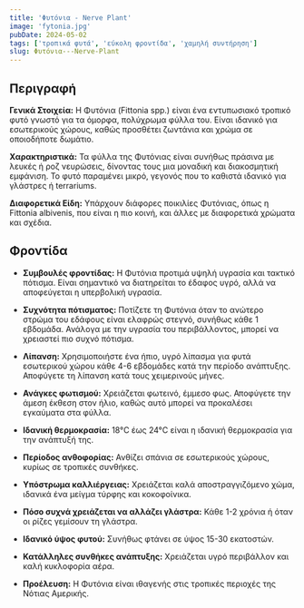 ```yaml
---
title: 'Φυτόνια - Nerve Plant'
image: 'fytonia.jpg'
pubDate: 2024-05-02
tags: ['τροπικά φυτά', 'εύκολη φροντίδα', 'χαμηλή συντήρηση']
slug: Φυτόνια---Nerve-Plant
---
```


**Περιγραφή**
----------------
**Γενικά Στοιχεία:**
Η Φυτόνια (Fittonia spp.) είναι ένα εντυπωσιακό τροπικό φυτό γνωστό για τα όμορφα, πολύχρωμα φύλλα του. Είναι ιδανικό για εσωτερικούς χώρους, καθώς προσθέτει ζωντάνια και χρώμα σε οποιοδήποτε δωμάτιο.

**Χαρακτηριστικά:**
Τα φύλλα της Φυτόνιας είναι συνήθως πράσινα με λευκές ή ροζ νευρώσεις, δίνοντας τους μια μοναδική και διακοσμητική εμφάνιση. Το φυτό παραμένει μικρό, γεγονός που το καθιστά ιδανικό για γλάστρες ή terrariums.

**Διαφορετικά Είδη:**
Υπάρχουν διάφορες ποικιλίες Φυτόνιας, όπως η Fittonia albivenis, που είναι η πιο κοινή, και άλλες με διαφορετικά χρώματα και σχέδια.

**Φροντίδα**
--------------
* **Συμβουλές φροντίδας:** 
  Η Φυτόνια προτιμά υψηλή υγρασία και τακτικό πότισμα. Είναι σημαντικό να διατηρείται το έδαφος υγρό, αλλά να αποφεύγεται η υπερβολική υγρασία.

* **Συχνότητα πότισματος:** 
  Ποτίζετε τη Φυτόνια όταν το ανώτερο στρώμα του εδάφους είναι ελαφρώς στεγνό, συνήθως κάθε 1 εβδομάδα. Ανάλογα με την υγρασία του περιβάλλοντος, μπορεί να χρειαστεί πιο συχνό πότισμα.

* **Λίπανση:** 
  Χρησιμοποιήστε ένα ήπιο, υγρό λίπασμα για φυτά εσωτερικού χώρου κάθε 4-6 εβδομάδες κατά την περίοδο ανάπτυξης. Αποφύγετε τη λίπανση κατά τους χειμερινούς μήνες.

* **Ανάγκες φωτισμού:** 
  Χρειάζεται φωτεινό, έμμεσο φως. Αποφύγετε την άμεση έκθεση στον ήλιο, καθώς αυτό μπορεί να προκαλέσει εγκαύματα στα φύλλα.

* **Ιδανική θερμοκρασία:** 
  18°C έως 24°C είναι η ιδανική θερμοκρασία για την ανάπτυξή της.

* **Περίοδος ανθοφορίας:**
  Ανθίζει σπάνια σε εσωτερικούς χώρους, κυρίως σε τροπικές συνθήκες.

* **Υπόστρωμα καλλιέργειας:**
  Χρειάζεται καλά αποστραγγιζόμενο χώμα, ιδανικά ένα μείγμα τύρφης και κοκοφοίνικα.

* **Πόσο συχνά χρειάζεται να αλλάζει γλάστρα:** 
  Κάθε 1-2 χρόνια ή όταν οι ρίζες γεμίσουν τη γλάστρα.

* **Ιδανικό ύψος φυτού:** 
  Συνήθως φτάνει σε ύψος 15-30 εκατοστών.

* **Κατάλληλες συνθήκες ανάπτυξης:** 
  Χρειάζεται υγρό περιβάλλον και καλή κυκλοφορία αέρα.

* **Προέλευση:**
  Η Φυτόνια είναι ιθαγενής στις τροπικές περιοχές της Νότιας Αμερικής.
